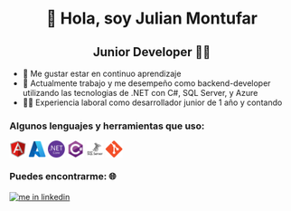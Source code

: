 <h1 align="center">👋 Hola, soy Julian Montufar </h1>
<h2 align="center">Junior Developer 👨‍💻</h2> 

- 🍂 Me gustar estar en continuo aprendizaje
- 📖 Actualmente trabajo y me desempeño como backend-developer utilizando las tecnologias de .NET con C#, SQL Server, y Azure
- 👨‍💻 Experiencia laboral como desarrollador junior de 1 año y contando

<h3>Algunos lenguajes y herramientas que uso:</h3>
<p>
<img align="center" src="https://github.com/devicons/devicon/blob/v2.15.1/icons/angularjs/angularjs-original.svg" alt="Angular" height="auto" width="30"/>
<img align="center" src="https://github.com/devicons/devicon/blob/v2.15.1/icons/azure/azure-original.svg" alt="azure" height="auto" width="30"/>
  <img align="center" src="https://github.com/devicons/devicon/blob/v2.15.1/icons/dotnetcore/dotnetcore-original.svg" alt="dotnet" height="auto" width="30"/>
   <img align="center" src="https://github.com/devicons/devicon/blob/v2.15.1/icons/csharp/csharp-original.svg" alt="csharp" height="auto" width="30"/>
  <img align="center" src="https://github.com/devicons/devicon/blob/v2.15.1/icons/microsoftsqlserver/microsoftsqlserver-plain-wordmark.svg" alt="csharp" height="auto" width="30"/>
  <img align="center" src="https://github.com/devicons/devicon/blob/v2.15.1/icons/git/git-original.svg" alt="csharp" height="auto" width="30"/>
</p>


### Puedes encontrarme: 🌐
<p><a href="https://www.linkedin.com/in/juli%C3%A1n-andr%C3%A9s-mont%C3%BAfar-burbano-88460a204/" target="_blank"><img align="center" src="https://cdn.jsdelivr.net/gh/devicons/devicon/icons/linkedin/linkedin-original.svg" alt="me in linkedin" height="auto" width="30"/></a></p>

